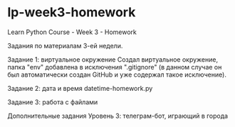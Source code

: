 # lp-week3-homework
Learn Python Course - Week 3 - Homework

Задания по материалам 3-ей недели.

Задание 1: виртуальное окружение
Создал виртуальное окружение, папка "env" добавлена в исключения ".gitignore" (в данном случае он был автоматически создан GitHub и уже содержал такое исключение).

Задание 2: дата и время
datetime-homework.py

Задание 3: работа с файлами

Дополнительные задания
Уровень 3: телеграм-бот, играющий в города

